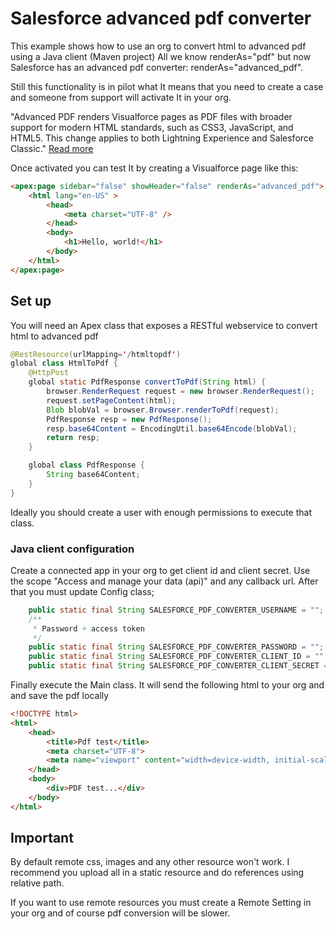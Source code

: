 # Salesforce advanced pdf converter

This example shows how to use an org to convert html to advanced pdf using a Java client (Maven project)
All we know renderAs="pdf" but now Salesforce has an advanced pdf converter: renderAs="advanced_pdf".

Still this functionality is in pilot what It means that you need to create a case and someone from support will activate It in your org.

"Advanced PDF renders Visualforce pages as PDF files with broader support for modern HTML standards, such as CSS3, JavaScript, and HTML5.
This change applies to both Lightning Experience and Salesforce Classic."
[Read more](https://releasenotes.docs.salesforce.com/en-us/summer17/release-notes/rn_vf_advanced_pdf.htm)

Once activated you can test It by creating a Visualforce page like this:

```html
<apex:page sidebar="false" showHeader="false" renderAs="advanced_pdf">
    <html lang="en-US" >
        <head>
            <meta charset="UTF-8" />
        </head>
        <body>
            <h1>Hello, world!</h1>
        </body>
    </html>
</apex:page>
```

## Set up

You will need an Apex class that exposes a RESTful webservice to convert html to advanced pdf

```java
@RestResource(urlMapping='/htmltopdf')
global class HtmlToPdf {
    @HttpPost
    global static PdfResponse convertToPdf(String html) {
        browser.RenderRequest request = new browser.RenderRequest();
        request.setPageContent(html);
        Blob blobVal = browser.Browser.renderToPdf(request);
        PdfResponse resp = new PdfResponse();
        resp.base64Content = EncodingUtil.base64Encode(blobVal);
        return resp;
    }

    global class PdfResponse {
        String base64Content;
    }
}
```

Ideally you should create a user with enough permissions to execute that class.

### Java client configuration

Create a connected app in your org to get client id and client secret.
Use the scope "Access and manage your data (api)" and any callback url.
After that you must update Config class;

```java
    public static final String SALESFORCE_PDF_CONVERTER_USERNAME = "";
    /**
     * Password + access token
     */
    public static final String SALESFORCE_PDF_CONVERTER_PASSWORD = "";
    public static final String SALESFORCE_PDF_CONVERTER_CLIENT_ID = "";
    public static final String SALESFORCE_PDF_CONVERTER_CLIENT_SECRET = "";
```

Finally execute the Main class. It will send the following html to your org and and save
the pdf locally

```html
<!DOCTYPE html>
<html>
    <head>
        <title>Pdf test</title>
        <meta charset="UTF-8">
        <meta name="viewport" content="width=device-width, initial-scale=1.0">
    </head>
    <body>
        <div>PDF test...</div>
    </body>
</html>
```

## Important
By default remote css, images and any other resource won't work. I recommend you upload
all in a static resource and do references using relative path.

If you want to use remote resources you must create a Remote Setting in your org and of course pdf conversion will be slower.
